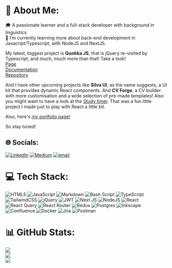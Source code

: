 # 💫 About Me:
🎓 A passionate learner and a full-stack developer with background in linguistics<br>🌱 I’m currently learning more about back-end development in Javacript/Typescript, with NodeJS and NextJS.

My latest, biggest project is **Quokka JS**, that is jQuery re-visited by Typescript, and much, much more than that! Take a look!
<br>
[Page](UmutAkturk14.github.io/Quokka-JS)<br>
[Documentation](https://umutakturk14.github.io/QuokkaDocs/)<br>
[Repository](https://github.com/UmutAkturk14/QuokkaJS)

And I have other upcoming projects like **Silva UI**, as the name suggests, a UI kit that provides dynamic React components. And **CV Forge**, a CV builder with more customisation and a wide selection of pre-made templates! Also you might want to have a look at the [Study timer](https://umutakturk14.github.io/study-timer/). That was a fun little project I made just to play with React a little bit.

Also, here's [my portfolio page!](https://umutakturk14.github.io/portfolio/)

So stay tuned! 

## 🌐 Socials:
[![LinkedIn](https://img.shields.io/badge/LinkedIn-%230077B5.svg?logo=linkedin&logoColor=white)](https://linkedin.com/in/https://www.linkedin.com/in/umut-akturk/) [![Medium](https://img.shields.io/badge/Medium-12100E?logo=medium&logoColor=white)](https://medium.com/@https://medium.com/@zookeeper14) [![email](https://img.shields.io/badge/Email-D14836?logo=gmail&logoColor=white)](mailto:umut.akturk14@gmail.com) 

# 💻 Tech Stack:
![HTML5](https://img.shields.io/badge/html5-%23E34F26.svg?style=for-the-badge&logo=html5&logoColor=white) ![JavaScript](https://img.shields.io/badge/javascript-%23323330.svg?style=for-the-badge&logo=javascript&logoColor=%23F7DF1E) ![Markdown](https://img.shields.io/badge/markdown-%23000000.svg?style=for-the-badge&logo=markdown&logoColor=white) ![Bash Script](https://img.shields.io/badge/bash_script-%23121011.svg?style=for-the-badge&logo=gnu-bash&logoColor=white) ![TypeScript](https://img.shields.io/badge/typescript-%23007ACC.svg?style=for-the-badge&logo=typescript&logoColor=white) ![TailwindCSS](https://img.shields.io/badge/tailwindcss-%2338B2AC.svg?style=for-the-badge&logo=tailwind-css&logoColor=white) ![jQuery](https://img.shields.io/badge/jquery-%230769AD.svg?style=for-the-badge&logo=jquery&logoColor=white) ![JWT](https://img.shields.io/badge/JWT-black?style=for-the-badge&logo=JSON%20web%20tokens) ![Next JS](https://img.shields.io/badge/Next-black?style=for-the-badge&logo=next.js&logoColor=white) ![NodeJS](https://img.shields.io/badge/node.js-6DA55F?style=for-the-badge&logo=node.js&logoColor=white) ![React](https://img.shields.io/badge/react-%2320232a.svg?style=for-the-badge&logo=react&logoColor=%2361DAFB) ![React Query](https://img.shields.io/badge/-React%20Query-FF4154?style=for-the-badge&logo=react%20query&logoColor=white) ![React Router](https://img.shields.io/badge/React_Router-CA4245?style=for-the-badge&logo=react-router&logoColor=white) ![Redux](https://img.shields.io/badge/redux-%23593d88.svg?style=for-the-badge&logo=redux&logoColor=white) ![Postgres](https://img.shields.io/badge/postgres-%23316192.svg?style=for-the-badge&logo=postgresql&logoColor=white) ![Inkscape](https://img.shields.io/badge/Inkscape-e0e0e0?style=for-the-badge&logo=inkscape&logoColor=080A13) ![Confluence](https://img.shields.io/badge/confluence-%23172BF4.svg?style=for-the-badge&logo=confluence&logoColor=white) ![Docker](https://img.shields.io/badge/docker-%230db7ed.svg?style=for-the-badge&logo=docker&logoColor=white) ![Jira](https://img.shields.io/badge/jira-%230A0FFF.svg?style=for-the-badge&logo=jira&logoColor=white) ![Postman](https://img.shields.io/badge/Postman-FF6C37?style=for-the-badge&logo=postman&logoColor=white)
# 📊 GitHub Stats:
![](https://github-readme-stats.vercel.app/api?username=UmutAkturk14&theme=dark&hide_border=false&include_all_commits=true&count_private=true)<br/>
![](https://nirzak-streak-stats.vercel.app/?user=UmutAkturk14&theme=dark&hide_border=false)<br/>
![](https://github-readme-stats.vercel.app/api/top-langs/?username=UmutAkturk14&theme=dark&hide_border=false&include_all_commits=true&count_private=true&layout=compact)
